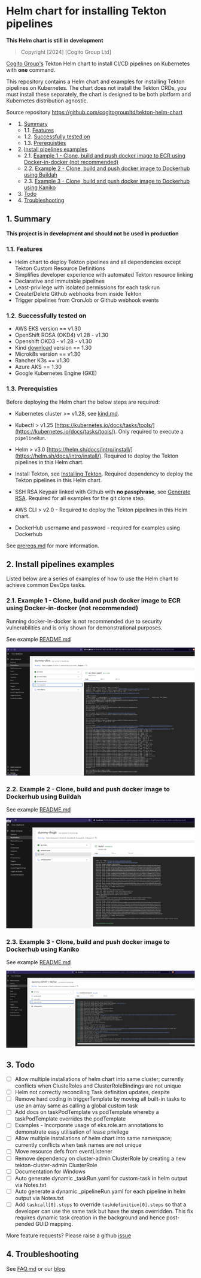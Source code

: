 # Helm chart for installing Tekton pipelines 

**This Helm chart is still in development**

> Copyright [2024] [Cogito Group Ltd]

[Cogito Group's](https://cogitogroup.co.uk) Tekton Helm chart to install CI/CD pipelines on Kubernetes with **one** command.

This repository contains a Helm chart and examples for installing Tekton pipelines on Kubernetes. The chart does not install the Tekton CRDs, you must install these separately, the chart is designed to be both platform and Kubernetes distribution agnostic.

Source repository https://github.com/cogitogroupltd/tekton-helm-chart



<!-- vscode-markdown-toc -->
* 1. [Summary](#Summary)
	* 1.1. [Features](#Features)
	* 1.2. [Successfully tested on](#Successfullytestedon)
	* 1.3. [Prerequisties](#Prerequisties)
* 2. [Install pipelines examples](#Installpipelinesexamples)
	* 2.1. [Example 1 - Clone, build and push docker image to ECR using Docker-in-docker (not recommended)](#Example1-ClonebuildandpushdockerimagetoECRusingDocker-in-dockernotrecommended)
	* 2.2. [Example 2 - Clone, build and push docker image to Dockerhub using Buildah](#Example2-ClonebuildandpushdockerimagetoDockerhubusingBuildah)
	* 2.3. [Example 3 - Clone, build and push docker image to Dockerhub using Kaniko](#Example3-ClonebuildandpushdockerimagetoDockerhubusingKaniko)
* 3. [Todo](#Todo)
* 4. [Troubleshooting](#Troubleshooting)

<!-- vscode-markdown-toc-config
	numbering=true
	autoSave=true
	/vscode-markdown-toc-config -->
<!-- /vscode-markdown-toc -->

##  1. <a name='Summary'></a>Summary

**This project is in development and should not be used in production**


###  1.1. <a name='Features'></a>Features

- Helm chart to deploy Tekton pipelines and all dependencies except Tekton Custom Resource Definitions
- Simplifies developer experience with automated Tekton resource linking  
- Declarative and immutable pipelines 
- Least-privilege with isolated permissions for each task run
- Create/Delete Github webhooks from inside Tekton
- Trigger pipelines from CronJob or Github webhook events


###  1.2. <a name='Successfullytestedon'></a>Successfully tested on

- AWS EKS version == v1.30
- OpenShift ROSA (OKD4) v1.28 - v1.30
- Openshift OKD3 - v1.28 - v1.30
- Kind [download](https://kind.sigs.k8s.io/) version == 1.30
- Microk8s version == v1.30
- Rancher K3s == v1.30
- Azure AKS == 1.30
- Google Kubernetes Engine (GKE)

###  1.3. <a name='Prerequisties'></a>Prerequisties

Before deploying the Helm chart the below steps are required:

- Kubernetes cluster >= v1.28, see [kind.md](./docs/kind.md).
- Kubectl > v1.25 [https://kubernetes.io/docs/tasks/tools/](https://kubernetes.io/docs/tasks/tools/). Only required to execute a `pipelineRun`.
- Helm > v3.0 [https://helm.sh/docs/intro/install/](https://helm.sh/docs/intro/install/). Required to deploy the Tekton pipelines in this Helm chart.
- Install Tekton, see [Installing Tekton](./docs/installing_tekton.md). Required dependency to deploy the Tekton pipelines in this Helm chart.

- SSH RSA Keypair linked with Github with **no passphrase**, see [Generate RSA](./docs/generate_rsa.md). Required for all examples for the git clone step.
- AWS CLI > v2.0 - Required to deploy the Tekton pipelines in this Helm chart.
- DockerHub username and password - required for examples using Dockerhub



See [prereqs.md](./docs/prereqs.md) for more information.

##  2. <a name='Installpipelinesexamples'></a>Install pipelines examples

Listed below are a series of examples of how to use the Helm chart to achieve common DevOps tasks. 



###  2.1. <a name='Example1-ClonebuildandpushdockerimagetoECRusingDocker-in-dockernotrecommended'></a>Example 1 - Clone, build and push docker image to ECR using Docker-in-docker (not recommended)

Running docker-in-docker is not recommended due to security vulnerabilities and is only shown for demonstrational purposes.

See example [README.md](./examples/dind-ecr-build-deploy/README.md)


![](./examples/dind-ecr-build-deploy/2022-10-17-23-18-35.png)


###  2.2. <a name='Example2-ClonebuildandpushdockerimagetoDockerhubusingBuildah'></a>Example 2 - Clone, build and push docker image to Dockerhub using Buildah

See example [README.md](./examples/buildah-build-deploy/README.md)

![](./examples/buildah-build-deploy/2022-10-18-00-06-27.png)

###  2.3. <a name='Example3-ClonebuildandpushdockerimagetoDockerhubusingKaniko'></a>Example 3 - Clone, build and push docker image to Dockerhub using Kaniko

See example [README.md](./examples/kaniko-build-deploy/README.md)

![](./examples/kaniko-build-deploy/2022-10-17-23-36-33.png)



##  3. <a name='Todo'></a>Todo

- [ ] Allow multiple installations of helm chart into same cluster; currently conflicts when ClusteRoles and ClusterRoleBindings are not unique
- [ ] Helm not correctly reconciling Task definition updates, despite 
- [ ] Remove hard coding in triggerTemplate by moving all built-in tasks to use an array same as calling a global custom task
- [ ] Add docs on taskPodTemplate vs podTemplate whereby a taskPodTemplate overrides the podTemplate
- [ ] Examples - Incorporate usage of eks.role.arn annotations to demonstrate easy utilisation of lease privilege
- [ ] Allow multiple installations of helm chart into same namespace; currently conflicts when task names are not unique
- [ ] Move resource defs from eventListener
- [ ] Remove dependency on cluster-admin ClusterRole by creating a new tekton-cluster-admin ClusterRole
- [ ] Documentation for Windows
- [ ] Auto generate dynamic \_taskRun.yaml for custom-task in helm output via Notes.txt
- [ ] Auto generate a dynamic \_pipelineRun.yaml for each pipeline in helm output via Notes.txt
- [ ] Add `taskcall[0].steps` to override `taskdefinition[0].steps` so that a developer can use the same task but have the steps overridden. This fix requires dynamic task creation in the background and hence post-pended GUID mapping.

More feature requests? Please raise a github [issue](https://github.com/cogitogroupltd/tekton-helm-chart/issues)

##  4. <a name='Troubleshooting'></a>Troubleshooting

See [FAQ.md](./docs/FAQ.md) or our [blog](https://cogitogroup.co.uk/blog)
